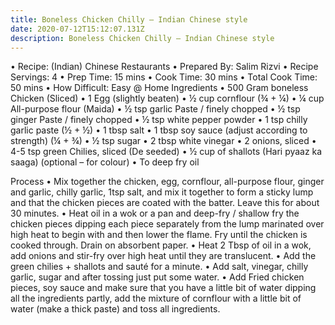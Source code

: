 ```yaml
---
title: Boneless Chicken Chilly – Indian Chinese style
date: 2020-07-12T15:12:07.131Z
description: Boneless Chicken Chilly – Indian Chinese style
---
```

•	Recipe: (Indian) Chinese Restaurants
•	Prepared By: Salim Rizvi 
•	Recipe Servings: 4
•	Prep Time: 15 mins
•	Cook Time: 30 mins
•	Total Cook Time: 50 mins
•	How Difficult: Easy @ Home
Ingredients 
•	500 Gram boneless Chicken (Sliced)
•	1 Egg (slightly beaten)
•	½ cup cornflour (¾ + ¼)
•	¼ cup All-purpose flour (Maida)
•	½ tsp garlic Paste / finely chopped 
•	½ tsp ginger Paste / finely chopped
•	½ tsp white pepper powder 
•	1 tsp chilly garlic paste (½ + ½)
•	1 tbsp salt
•	1 tbsp soy sauce (adjust according to strength) (¼ + ¾)
•	½ tsp sugar 
•	2 tbsp white vinegar
•	2 onions, sliced
•	4-5 tsp green Chilies, sliced (De seeded)
•	½ cup of shallots (Hari pyaaz ka saaga) (optional – for colour)
•	To deep fry oil


Process
•	Mix together the chicken, egg, cornflour, all-purpose flour, ginger and garlic, chilly garlic, 1tsp salt, and mix it together to form a sticky lump and that the chicken pieces are coated with the batter. Leave this for about 30 minutes.
•	Heat oil in a wok or a pan and deep-fry / shallow fry the chicken pieces dipping each piece separately from the lump marinated over high heat to begin with and then lower the flame. Fry until the chicken is cooked through. Drain on absorbent paper.
•	Heat 2 Tbsp of oil in a wok, add onions and stir-fry over high heat until they are translucent. 
•	Add the green chilies + shallots and sauté for a minute.
•	Add salt, vinegar, chilly garlic, sugar and after tossing just put some water. 
•	Add Fried chicken pieces, soy sauce and make sure that you have a little bit of water dipping all the ingredients partly, add the mixture of cornflour with a little bit of water (make a thick paste) and toss all ingredients.